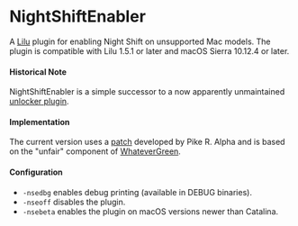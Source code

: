 NightShiftEnabler
=================

A [Lilu](https://github.com/acidanthera/Lilu) plugin for enabling Night Shift on unsupported Mac models. The plugin is compatible with Lilu 1.5.1 or later and macOS Sierra 10.12.4 or later.
  
#### Historical Note

NightShiftEnabler is a simple successor to a now apparently unmaintained [unlocker plugin](https://github.com/0xFireWolf/NightShiftUnlocker).
  
#### Implementation

The current version uses a [patch](https://pikeralpha.wordpress.com/2017/01/30/4398/) developed by Pike R. Alpha and is based on the "unfair" component of [WhateverGreen](https://github.com/acidanthera/WhateverGreen).
  
#### Configuration

- `-nsedbg` enables debug printing (available in DEBUG binaries).
- `-nseoff` disables the plugin.
- `-nsebeta` enables the plugin on macOS versions newer than Catalina.
